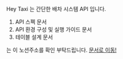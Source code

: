 Hey Taxi 는 간단한 배차 시스템 API 입니다.

1. API 스펙 문서 
2. API 환경 구성 및 실행 가이드 문서
3. 테이블 설계 문서 

는 이 노션주소를 확인 부탁드립니다. 
[문서로 이동!](https://www.notion.so/bingl2/43c170c4ef1f45d48a57df9273bf6c89) 


